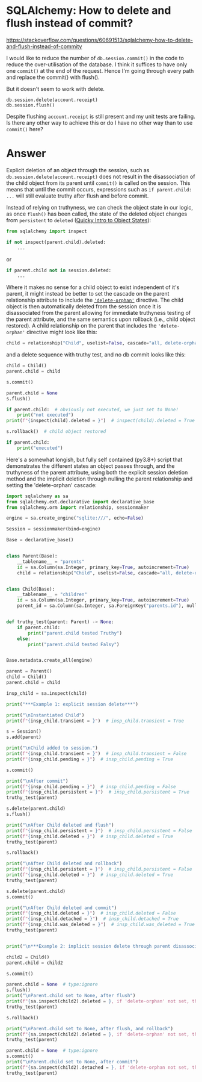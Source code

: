 SQLAlchemy: How to delete and flush instead of commit?
======================================================
https://stackoverflow.com/questions/60691513/sqlalchemy-how-to-delete-and-flush-instead-of-commity

I would like to reduce the number of `db.session.commit()` in the code to reduce the over-utilisation of the database. I think it suffices to have only one `commit()` at the end of the request. Hence I'm going through every path and replace the commit() with flush().

But it doesn't seem to work with delete.

    db.session.delete(account.receipt)
    db.session.flush()

Despite flushing `account.receipt` is still present and my unit tests are failing. Is there any other way to achieve this or do I have no other way than to use `commit()` here?

Answer
======

Explicit deletion of an object through the session, such as `db.session.delete(account.receipt)` does not result in the disassociation of the child object from its parent until `commit()` is called on the session. This means that until the commit occurs, expressions such as `if parent.child: ...` will still evaluate truthy after flush and before commit.

Instead of relying on truthyness, we can check the object state in our logic, as once `flush()` has been called, the state of the deleted object changes from `persistent` to `deleted` ([Quicky Intro to Object States][2]):

```py
from sqlalchemy import inspect

if not inspect(parent.child).deleted:
    ...
```
or
```py
if parent.child not in session.deleted:
    ...
```

Where it makes no sense for a child object to exist independent of it's parent, it might instead be better to set the cascade on the parent relationship attribute to include the [`'delete-orphan'`][1] directive. The child object is then automatically deleted from the session once it is disassociated from the parent allowing for immediate truthyness testing of the parent attribute, and the same semantics upon rollback (i.e., child object restored). A child relationship on the parent that includes the `'delete-orphan'` directive might look like this:
```py
child = relationship("Child", uselist=False, cascade="all, delete-orphan")
```
and a delete sequence with truthy test, and no db commit looks like this:

```py
child = Child()
parent.child = child

s.commit()

parent.child = None
s.flush()

if parent.child:  # obviously not executed, we just set to None!
    print("not executed")
print(f"{inspect(child).deleted = }")  # inspect(child).deleted = True

s.rollback()  # child object restored

if parent.child:
    print("executed")
```

Here's a somewhat longish, but fully self contained (py3.8+) script that demonstrates the different states an object passes through, and the truthyness of the parent attribute, using both the explicit session deletion method and the implicit deletion through nulling the parent relationship and setting the 'delete-orphan' cascade:

```py
import sqlalchemy as sa
from sqlalchemy.ext.declarative import declarative_base
from sqlalchemy.orm import relationship, sessionmaker

engine = sa.create_engine("sqlite:///", echo=False)

Session = sessionmaker(bind=engine)

Base = declarative_base()


class Parent(Base):
    __tablename__ = "parents"
    id = sa.Column(sa.Integer, primary_key=True, autoincrement=True)
    child = relationship("Child", uselist=False, cascade="all, delete-orphan")


class Child(Base):
    __tablename__ = "children"
    id = sa.Column(sa.Integer, primary_key=True, autoincrement=True)
    parent_id = sa.Column(sa.Integer, sa.ForeignKey("parents.id"), nullable=True)


def truthy_test(parent: Parent) -> None:
    if parent.child:
        print("parent.child tested Truthy")
    else:
        print("parent.child tested Falsy")


Base.metadata.create_all(engine)

parent = Parent()
child = Child()
parent.child = child

insp_child = sa.inspect(child)

print("***Example 1: explicit session delete***")

print("\nInstantiated Child")
print(f"{insp_child.transient = }")  # insp_child.transient = True

s = Session()
s.add(parent)

print("\nChild added to session.")
print(f"{insp_child.transient = }")  # insp_child.transient = False
print(f"{insp_child.pending = }")  # insp_child.pending = True

s.commit()

print("\nAfter commit")
print(f"{insp_child.pending = }")  # insp_child.pending = False
print(f"{insp_child.persistent = }")  # insp_child.persistent = True
truthy_test(parent)

s.delete(parent.child)
s.flush()

print("\nAfter Child deleted and flush")
print(f"{insp_child.persistent = }")  # insp_child.persistent = False
print(f"{insp_child.deleted = }")  # insp_child.deleted = True
truthy_test(parent)

s.rollback()

print("\nAfter Child deleted and rollback")
print(f"{insp_child.persistent = }")  # insp_child.persistent = False
print(f"{insp_child.deleted = }")  # insp_child.deleted = True
truthy_test(parent)

s.delete(parent.child)
s.commit()

print("\nAfter Child deleted and commit")
print(f"{insp_child.deleted = }")  # insp_child.deleted = False
print(f"{insp_child.detached = }")  # insp_child.detached = True
print(f"{insp_child.was_deleted = }")  # insp_child.was_deleted = True
truthy_test(parent)


print("\n***Example 2: implicit session delete through parent disassociation***")

child2 = Child()
parent.child = child2

s.commit()

parent.child = None  # type:ignore
s.flush()
print("\nParent.child set to None, after flush")
print(f"{sa.inspect(child2).deleted = }, if 'delete-orphan' not set, this is False")
truthy_test(parent)

s.rollback()

print("\nParent.child set to None, after flush, and rollback")
print(f"{sa.inspect(child2).deleted = }, if 'delete-orphan' not set, this is False")
truthy_test(parent)

parent.child = None  # type:ignore
s.commit()
print("\nParent.child set to None, after commit")
print(f"{sa.inspect(child2).detached = }, if 'delete-orphan not set, this is False")
truthy_test(parent)
```

[1]: https://docs.sqlalchemy.org/en/13/orm/cascades.html?highlight=delete%20orphan
[2]: https://docs.sqlalchemy.org/en/13/orm/session_state_management.html#quickie-intro-to-object-states
